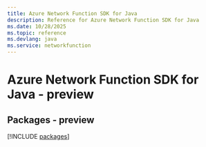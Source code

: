 ```yaml
---
title: Azure Network Function SDK for Java
description: Reference for Azure Network Function SDK for Java
ms.date: 10/28/2025
ms.topic: reference
ms.devlang: java
ms.service: networkfunction
---
```

# Azure Network Function SDK for Java - preview
## Packages - preview
[!INCLUDE [packages](network-function-index.md)]